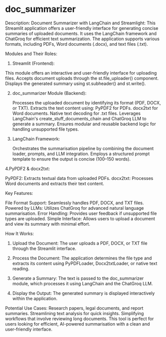 # doc_summarizer

Description:
Document Summarizer with LangChain and Streamlight:
This Streamlit application offers a user-friendly interface for generating concise summaries of uploaded documents. It uses the LangChain framework and ChatGroq for efficient text summarization. The application supports various formats, including PDFs, Word documents (.docx), and text files (.txt).

Modules and Their Roles:
1. Streamlit (Frontend):

  This module offers an interactive and user-friendly interface for uploading files.
  Accepts document uploads through the st.file_uploader() component.
  Displays the generated summary using st.subheader() and st.write().

2. doc_summarizer Module (Backend):

   Processes the uploaded document by identifying its format (PDF, DOCX, or TXT).
   Extracts the text content using:
   PyPDF2 for PDFs.
   docx2txt for Word documents.
   Native text decoding for .txt files.
   Leverages LangChain's create_stuff_documents_chain and ChatGroq LLM to generate a summary.
   Ensures modular and reusable backend logic for handling unsupported file types.

3. LangChain Framework:

   Orchestrates the summarisation pipeline by combining the document loader, prompts, and LLM integration.
   Employs a structured prompt template to ensure the output is concise (100–150 words).

4.PyPDF2 & docx2txt:

   PyPDF2: Extracts textual data from uploaded PDFs.
   docx2txt: Processes Word documents and extracts their text content.

Key Features:

   File Format Support: Seamlessly handles PDF, DOCX, and TXT files.
   Powered by LLMs: Utilizes ChatGroq for advanced natural language summarisation.
   Error Handling: Provides user feedback if unsupported file types are uploaded.
   Simple Interface: Allows users to upload a document and view its summary with minimal effort.


How It Works:
1. Upload the Document:
   The user uploads a PDF, DOCX, or TXT file through the Streamlit interface.

2. Process the Document:
   The application determines the file type and extracts its content using PyPDFLoader, Docx2txtLoader, or native text reading.

3. Generate a Summary:
   The text is passed to the doc_summarizer module, which processes it using LangChain and the ChatGroq LLM.

4. Display the Output:
   The generated summary is displayed interactively within the application.

Potential Use Cases:
   Research papers, legal documents, and report summaries.
   Streamlining text analysis for quick insights.
   Simplifying workflows that involve reviewing long documents.
This tool is perfect for users looking for efficient, AI-powered summarisation with a clean and user-friendly interface.

